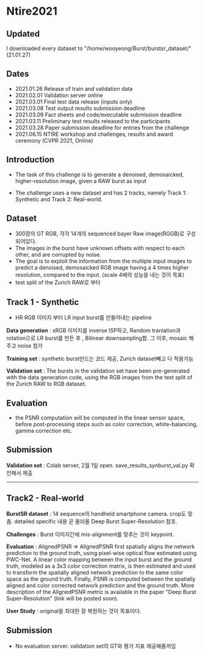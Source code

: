 # Ntire2021

## Updated

I downloaded every dataset to "/home/wooyeong/Burst/burstsr_dataset/" (21.01.27)

## Dates
* 2021.01.26 Release of train and validation data  
* 2021.02.01 Validation server online  
* 2021.03.01 Final test data release (inputs only)  
* 2021.03.08 Test output results submission deadline  
* 2021.03.09 Fact sheets and code/executable submission deadline  
* 2021.03.11 Preliminary test results released to the participants  
* 2021.03.28 Paper submission deadline for entries from the challenge  
* 2021.06.15 NTIRE workshop and challenges, results and award ceremony (CVPR 2021, Online)  


## Introduction

* The task of this challenge is to generate a denoised, demosaicked, higher-resolution image, given a RAW burst as input

* The challenge uses a new dataset and has 2 tracks, namely Track 1: Synthetic and Track 2: Real-world.

## Dataset

* 300장의 GT RGB, 각각 14개의 sequenced bayer Raw image(RGGB)로 구성되어있다.
* The images in the burst have unknown offsets with respect to each other, and are corrupted by noise.
* The goal is to exploit the information from the multiple input images to predict a denoised, demosaicked RGB image having a 4 times higher resolution, compared to the input. (scale 4배의 성능을 내는 것이 목표)
* test split of the Zurich RAW로 부터 

## Track 1 - Synthetic

* HR RGB 이미지 부터 LR input burst를 만들어내는 pipeline

**Data generation** : sRGB 이미지를 inverse ISP하고, Random tranlation과 rotation으로 LR burst를 만든 후 , Bilinear downsampling함. 그 이후, mosaic 해주고 noise 첨가

**Training set** : synthetic burst만드는 코드 제공, Zurich dataset빼고 다 적용가능

**Validation set** : The bursts in the validation set have been pre-generated with the data generation code, using the RGB images from the test split of the Zurich RAW to RGB dataset.

## Evaluation

*  the PSNR computation will be computed in the linear sensor space, before post-processing steps such as color correction, white-balancing, gamma correction etc.

## Submission

**Validation set** : Colab server, 2월 1일 open. save_results_synburst_val.py 확인해서 제출

---

## Track2 - Real-world

**BurstSR dataset** : 14 sequence의 handheld smartphone camera. crop도 맞춤. detailed specific 내용 곧 올라올 Deep Burst Super-Resolution 참조.

**Challenges** : Burst 이미지간에 mis-alignment를 맞추는 것이 keypoint.

**Evaluation** : AlignedPSNR => AlignedPSNR first spatially aligns the network prediction to the ground truth, using pixel-wise optical flow estimated using PWC-Net. A linear color mapping between the input burst and the ground truth, modeled as a 3x3 color correction matrix, is then estimated and used to transform the spatially aligned network prediction to the same color space as the ground truth. Finally, PSNR is computed between the spatially aligned and color corrected network prediction and the ground truth. More description of the AlignedPSNR metric is available in the paper "Deep Burst Super-Resolution" (link will be posted soon).

**User Study** : original을 최대한 잘 복원하는 것이 목표이다.

## Submission

* No evaluation server. validation set의 GT와 평가 지표 제공해줄꺼임



